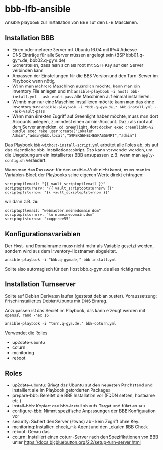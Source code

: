 
# bbb-lfb-ansible

Ansible playbook zur Installation von BBB auf den LFB Maschinen.

## Installation BBB

* Einen oder mehrere Server mit Ubuntu 16.04 mit IPv4 Adresse
* DNS Einträge für alle Server müssen angelegt sein (BSP bbb01.q-gym.de, bbb02.q-gym.de)
* Sicherstellen, dass man sich als root mit SSH-Key auf den Server verbinden kann
* Anpassen der Einstellungen für die BBB Version und den Turn-Server im Playbook wenn nötig.
* Wenn man mehrere Maschinen ausrollen möchte, kann man ein Inventory File anlegen und mit ``ansible-playbook -i hosts bbb-install.yml --ask-vault-pass`` alle Maschinen auf einmal installieren.
* Wennb man nur eine Maschine installieren möchte kann man das ohne Inventory tun: ``ansible-playbook -i "bbb.q-gym.de," bbb-install.yml --ask-vault-pass``
* Wenn man direkten Zugriff auf Greenlight haben möchte, muss man dort Accounts anlegen, zumindest einen admin-Account. Dazu als root auf dem Server anmelden, ``cd greenlight``, dort ``docker exec greenlight-v2 bundle exec rake user:create["Lokaler Admin","admin@bbb.local","SUPERGEHEIMESPASSWORT","admin"]``

Das Playbook ``bbb-without-install-script.yml`` arbeitet alle Roles ab, bis auf das eigentliche bbb-Installationssskript. Das kann verwendet werden, um die Umgebung um ein installiertes BBB anzupassen, z.B. wenn man ``apply-config.sh`` verändert.

Wenn man das Passwort für den ansible-Vault nicht kennt, muss man im Variablen-Block der Playbooks seine eigenen Werte direkt eintragen:

    scriptoptlemail: "{{ vault_scriptoptlemail }}"
    scriptoptsturnsrv: "{{ vault_scriptoptsturnsrv }}"
    scriptoptsturnpw: "{{ vault_scriptoptsturnpw }}"

wir dann z.B. zu:

    scriptoptlemail: "webmaster.meinedomain.dom"
    scriptoptsturnsrv: "turn.meinedomain.dom"
    scriptoptsturnpw: "xxggrree55"


## Konfigurationsvariablen

Der Host- und Domainname muss nicht mehr als Variable gesetzt werden, sondern wird aus dem Inventory-Hostnamen abgeleitet. 

``ansible-playbook -i "bbb.q-gym.de," bbb-install.yml``

Sollte also automagisch für den Host bbb.q-gym.de alles richtig machen.


## Installation Turnserver

Sollte auf Debian Derivaten laufen (gestetet debian buster). Voraussetzung: Frisch installiertes Debian/Ubuntu mit DNS Eintrag.

Anzupassen ist das Secret im Playbook, das kann erzeugt werden mit ``openssl rand -hex 16``

``ansible-playbook -i "turn.q-gym.de," bbb-coturn.yml``

Verwendet die Rolles

* up2date-ubuntu
* coturn
* monitoring
* reboot


## Roles

* up2date-ubuntu: Bringt das Ubuntu auf den neuesten Patchstand und installiert alle im Playbook geforderten Packages
* prepare-bbb: Bereitet die BBB Installation vor (FQDN setzen, hostname etc.)
* install-bbb: Kopiert das bbb-install.sh aufs Target und führt es aus.
* configure-bbb: Nimmt spezifische Anpassungen der BBB Konfiguration vor
* security: Sichert den Server (etwas) ab - kein Zugriff ohne Key.
* monitoring: Installiert check_mk-Agent und den Lokalen BBB Check
* reboot: Genau das
* coturn: Installiert einen coturn-Server nach den Spezifikationen von BBB unter https://docs.bigbluebutton.org/2.2/setup-turn-server.html
